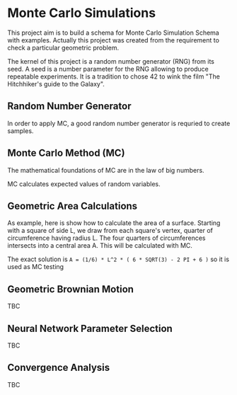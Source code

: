 # Monte Carlo Simulations 

This project aim is to build a schema for Monte Carlo Simulation Schema with examples. Actually this project was created from the requirement to check a particular geometric problem.

The kernel of this project is a random number generator (RNG) from its seed. A seed is a number parameter for the RNG allowing to produce repeatable experiments. It is a tradition to chose 42 to wink the film "The Hitchhiker's guide to the Galaxy". 

## Random Number Generator

In order to apply MC, a good random number generator is requried to create samples.

## Monte Carlo Method (MC)

The mathematical foundations of MC are in the law of big numbers. 

MC calculates expected values of random variables.  

## Geometric Area Calculations

As example, here is show how to calculate the area of a surface. Starting with a square of side L, we draw from each square's vertex, quarter of circumference having radius L. The four quarters of circumferences intersects into a central area A. This will be calculated with MC.

The exact solution is `A = (1/6) * L^2 * ( 6 * SQRT(3) - 2 PI + 6 )` so it is used as MC testing

## Geometric Brownian Motion
TBC
## Neural Network Parameter Selection
TBC
## Convergence Analysis
TBC



